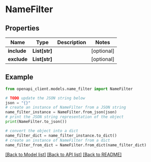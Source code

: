# NameFilter


## Properties

Name | Type | Description | Notes
------------ | ------------- | ------------- | -------------
**include** | **List[str]** |  | [optional] 
**exclude** | **List[str]** |  | [optional] 

## Example

```python
from openapi_client.models.name_filter import NameFilter

# TODO update the JSON string below
json = "{}"
# create an instance of NameFilter from a JSON string
name_filter_instance = NameFilter.from_json(json)
# print the JSON string representation of the object
print(NameFilter.to_json())

# convert the object into a dict
name_filter_dict = name_filter_instance.to_dict()
# create an instance of NameFilter from a dict
name_filter_from_dict = NameFilter.from_dict(name_filter_dict)
```
[[Back to Model list]](../README.md#documentation-for-models) [[Back to API list]](../README.md#documentation-for-api-endpoints) [[Back to README]](../README.md)


